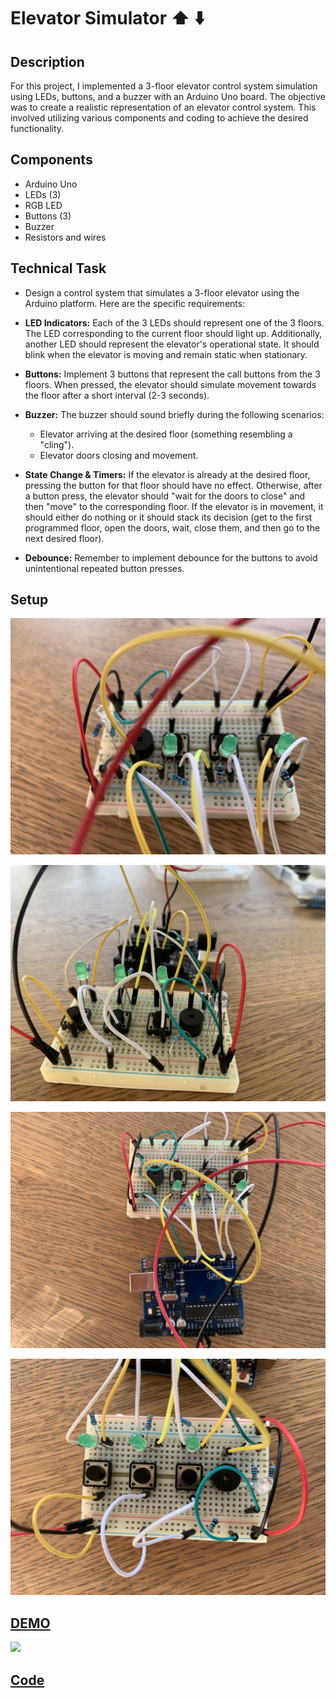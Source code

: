 # Elevator Simulator :arrow_up: :arrow_down:

## Description

For this project, I implemented a 3-floor elevator control system simulation using LEDs, buttons, and a buzzer with an Arduino Uno board. The objective was to create a realistic representation of an elevator control system. This involved utilizing various components and coding to achieve the desired functionality.


## Components

- Arduino Uno
- LEDs (3)
- RGB LED
- Buttons (3)
- Buzzer
- Resistors and wires

## Technical Task

- Design a control system that simulates a 3-floor elevator using the Arduino platform. Here are the specific requirements:

- **LED Indicators:** Each of the 3 LEDs should represent one of the 3 floors. The LED corresponding to the current floor should light up. Additionally, another LED should represent the elevator's operational state. It should blink when the elevator is moving and remain static when stationary.

- **Buttons:** Implement 3 buttons that represent the call buttons from the 3 floors. When pressed, the elevator should simulate movement towards the floor after a short interval (2-3 seconds).

- **Buzzer:** The buzzer should sound briefly during the following scenarios:
  - Elevator arriving at the desired floor (something resembling a "cling").
  - Elevator doors closing and movement.

- **State Change & Timers:** If the elevator is already at the desired floor, pressing the button for that floor should have no effect. Otherwise, after a button press, the elevator should "wait for the doors to close" and then "move" to the corresponding floor. If the elevator is in movement, it should either do nothing or it should stack its decision (get to the first programmed floor, open the doors, wait, close them, and then go to the next desired floor).

- **Debounce:** Remember to implement debounce for the buttons to avoid unintentional repeated button presses.

## Setup

![](https://github.com/radubuzas/IntroductionToRobotics/blob/master/Assets/Homework2/LED_view.jpg)

![](https://github.com/radubuzas/IntroductionToRobotics/blob/master/Assets/Homework2/Buttons_view.jpg)

![](https://github.com/radubuzas/IntroductionToRobotics/blob/master/Assets/Homework2/TOP_view.jpg)

![](https://github.com/radubuzas/IntroductionToRobotics/blob/master/Assets/Homework2/TOP_view2.jpg)

## [DEMO](https://youtu.be/26ewqoCEFFs)
[![](https://img.youtube.com/vi/26ewqoCEFFs/0.jpg)](https://youtu.be/26ewqoCEFFs)



## [Code](https://github.com/radubuzas/IntroductionToRobotics/blob/master/Homework/Homework2/Homework2.ino)
